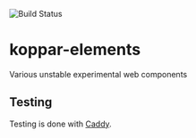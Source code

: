 ![Build Status](https://api.travis-ci.org/eweilow/koppar-elements.svg)

# koppar-elements
Various unstable experimental web components

## Testing
Testing is done with [Caddy](https://caddyserver.com/).